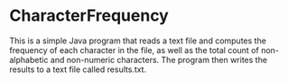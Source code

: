 # CharacterFrequency
This is a simple Java program that reads a text file and computes the frequency of each character in the file, as well as the total count of non-alphabetic and non-numeric characters. The program then writes the results to a text file called results.txt.
